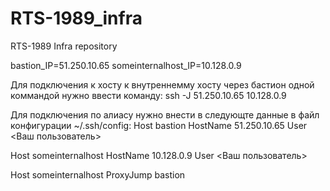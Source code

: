 # RTS-1989_infra
RTS-1989 Infra repository

bastion_IP=51.250.10.65
someinternalhost_IP=10.128.0.9

Для подключения к хосту к внутреннемму хосту через бастион одной коммандой нужно ввести команду:
ssh -J 51.250.10.65 10.128.0.9

Для подключения по алиасу нужно внести в следующте данные в файл конфигурации ~/.ssh/config:
Host bastion
        HostName 51.250.10.65
        User <Ваш пользователь>

Host someinternalhost
	HostName 10.128.0.9
	User <Ваш пользователь>

Host someinternalhost
	ProxyJump bastion

